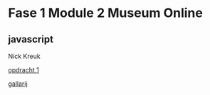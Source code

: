 # Fase 1 Module 2 Museum Online
## javascript

Nick Kreuk

[opdracht 1](https://32829.hosts1.ma-cloud.nl/f1m2js/les1-background-color)

[gallarij](http://127.0.0.1:5500/JS%20Gallerij/index.html)